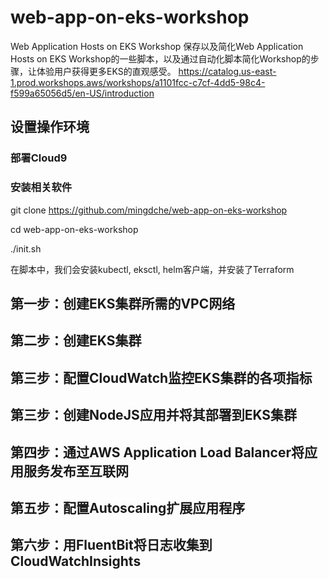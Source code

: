 # web-app-on-eks-workshop
Web Application Hosts on EKS Workshop
保存以及简化Web Application Hosts on EKS Workshop的一些脚本，以及通过自动化脚本简化Workshop的步骤，让体验用户获得更多EKS的直观感受。
https://catalog.us-east-1.prod.workshops.aws/workshops/a1101fcc-c7cf-4dd5-98c4-f599a65056d5/en-US/introduction

## 设置操作环境
### 部署Cloud9

### 安装相关软件
git clone https://github.com/mingdche/web-app-on-eks-workshop 

cd web-app-on-eks-workshop

./init.sh

在脚本中，我们会安装kubectl, eksctl, helm客户端，并安装了Terraform

## 第一步：创建EKS集群所需的VPC网络

## 第二步：创建EKS集群

## 第三步：配置CloudWatch监控EKS集群的各项指标

## 第三步：创建NodeJS应用并将其部署到EKS集群

## 第四步：通过AWS Application Load Balancer将应用服务发布至互联网

## 第五步：配置Autoscaling扩展应用程序

## 第六步：用FluentBit将日志收集到CloudWatchInsights

